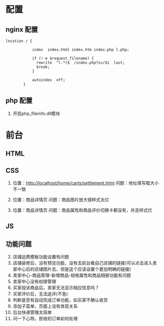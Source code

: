 ﻿# 配置

## nginx 配置
```
location / {
            
            index  index.html index.htm index.php l.php;
            
            if (!-e $request_filename) {
              rewrite  ^(.*)$  /index.php?s=/$1  last;
              break;
            }
            
            autoindex  off;
        }
```

## php 配置

1. 开启php_fileinfo.dll模块




# 前台

## HTML
## CSS

1. 位置：<http://localhost/home/carts/settlement.html>
问题：地址填写框大小不一致

2. 位置：商品详情页
问题：商品图片放大镜样式太烂

3. 位置：商品详情页
问题：商品属性和商品评价切换卡都没有，并且样式烂


## JS

## 功能问题


2. 店铺运费模板功能设置有问题
3. 店铺装修后，没有预览功能，没有去前台看自己店铺的链接(可以点击进入卖家中心后的店铺图片去，但是这个应该设置个更加明确的链接)
4. 卖家中心-商品管理-新增商品-规格属性和商品相册功能有问题
5. 卖家中心没有权限管理
6. 买家投诉商品后，卖家无法显示相应信息吗？
7. 买家评价后，无法追评(不急)
8. 判断是否有自动完成订单功能，如买家不确认收货
9. 添加子菜单，页面上没有体现关系
10. 后台快递管理太简单
11. 问一下心玲，拒收的订单如何处理
